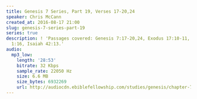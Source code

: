 ```yaml
---
title: Genesis 7 Series, Part 19, Verses 17-20,24
speaker: Chris McCann
created_at: 2016-08-17 21:00
slug: genesis-7-series-part-19
series: true
description: ! 'Passages covered: Genesis 7:17-20,24, Exodus 17:10-11, Lamentations
  1:16, Isaiah 42:13.'
audio:
  mp3_low:
    length: '28:53'
    bitrate: 32 Kbps
    sample_rate: 22050 Hz
    size: 6.6 MB
    size_bytes: 6932269
    url: http://audiocdn.ebiblefellowship.com/studies/genesis/chapter-7/2016.08.17_McCann_-_Genesis_7_Series_Part_19.mp3
---
```

